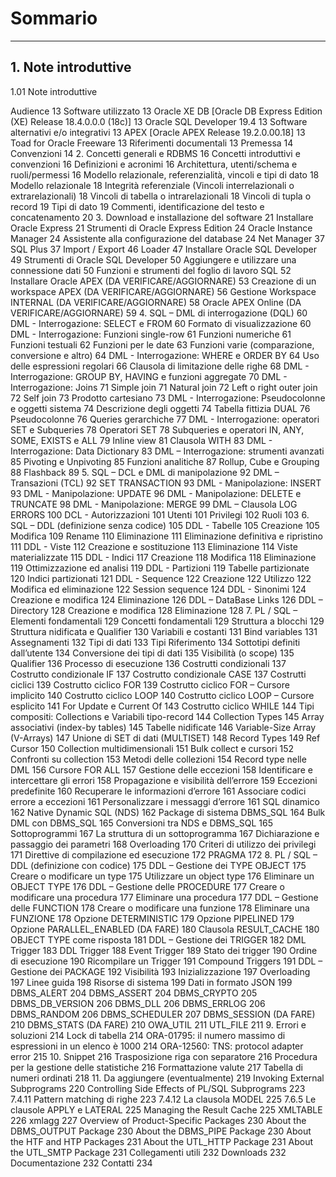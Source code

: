 # Sommario

-----------------------------------
## 1. Note introduttive

1.01	Note introduttive


Audience	13
Software utilizzato	13
Oracle XE DB [Oracle DB Express Edition (XE) Release 18.4.0.0.0 (18c)]	13
Oracle SQL Developer 19.4	13
Software alternativi e/o integrativi	13
APEX [Oracle APEX Release 19.2.0.00.18]	13
Toad for Oracle Freeware	13
Riferimenti documentali	13
Premessa	14
Convenzioni	14
2.	Concetti generali e RDBMS	16
Concetti introduttivi e convenzioni	16
Definizioni e acronimi	16
Architettura, utenti/schema e ruoli/permessi	16
Modello relazionale, referenzialità, vincoli e tipi di dato	18
Modello relazionale	18
Integrità referenziale (Vincoli interrelazionali o extrarelazionali)	18
Vincoli di tabella o intrarelazionali	18
Vincoli di tupla o record	19
Tipi di dato	19
Commenti, identificazione del testo e concatenamento	20
3.	Download e installazione del software	21
Installare Oracle Express	21
Strumenti di Oracle Express Edition	24
Oracle Instance Manager	24
Assistente alla configurazione del database	24
Net Manager	37
SQL Plus	37
Import / Export	46
Loader	47
Installare Oracle SQL Developer	49
Strumenti di Oracle SQL Developer	50
Aggiungere e utilizzare una connessione dati	50
Funzioni e strumenti del foglio di lavoro SQL	52
Installare Oracle APEX (DA VERIFICARE/AGGIORNARE)	53
Creazione di un workspace APEX (DA VERIFICARE/AGGIORNARE)	56
Gestione Workspace INTERNAL (DA VERIFICARE/AGGIORNARE)	58
Oracle APEX Online (DA VERIFICARE/AGGIORNARE)	59
4.	SQL – DML di interrogazione (DQL)	60
DML - Interrogazione: SELECT e FROM	60
Formato di visualizzazione	60
DML - Interrogazione: Funzioni single-row	61
Funzioni numeriche	61
Funzioni testuali	62
Funzioni per le date	63
Funzioni varie (comparazione, conversione e altro)	64
DML - Interrogazione: WHERE e ORDER BY	64
Uso delle espressioni regolari	66
Clausola di limitazione delle righe	68
DML - Interrogazione: GROUP BY, HAVING e funzioni aggregate	70
DML - Interrogazione: Joins	71
Simple join	71
Natural join	72
Left o right outer join	72
Self join	73
Prodotto cartesiano	73
DML - Interrogazione: Pseudocolonne e oggetti sistema	74
Descrizione degli oggetti	74
Tabella fittizia DUAL	76
Pseudocolonne	76
Queries gerarchiche	77
DML - Interrogazione: operatori SET e Subqueries	78
Operatori SET	78
Subqueries e operatori IN, ANY, SOME, EXISTS e ALL	79
Inline view	81
Clausola WITH	83
DML - Interrogazione: Data Dictionary	83
DML – Interrogazione: strumenti avanzati	85
Pivoting e Unpivoting	85
Funzioni analitiche	87
Rollup, Cube e Grouping	88
Flashback	89
5.	SQL – DCL e DML di manipolazione	92
DML – Transazioni (TCL)	92
SET TRANSACTION	93
DML - Manipolazione: INSERT	93
DML - Manipolazione: UPDATE	96
DML - Manipolazione: DELETE e TRUNCATE	98
DML - Manipolazione: MERGE	99
DML – Clausola LOG ERRORS	100
DCL - Autorizzazioni	101
Utenti	101
Privilegi	102
Ruoli	103
6.	SQL – DDL (definizione senza codice)	105
DDL - Tabelle	105
Creazione	105
Modifica	109
Rename	110
Eliminazione	111
Eliminazione definitiva e ripristino	111
DDL - Viste	112
Creazione e sostituzione	113
Eliminazione	114
Viste materializzate	115
DDL - Indici	117
Creazione	118
Modifica	118
Eliminazione	119
Ottimizzazione ed analisi	119
DDL - Partizioni	119
Tabelle partizionate	120
Indici partizionati	121
DDL - Sequence	122
Creazione	122
Utilizzo	122
Modifica ed eliminazione	122
Session sequence	124
DDL - Sinonimi	124
Creazione e modifica	124
Eliminazione	126
DDL – DataBase Links	126
DDL – Directory	128
Creazione e modifica	128
Eliminazione	128
7.	PL / SQL – Elementi fondamentali	129
Concetti fondamentali	129
Struttura a blocchi	129
Struttura nidificata e Qualifier	130
Variabili e costanti	131
Bind variables	131
Assegnamenti	132
Tipi di dati	133
Tipi Riferimento	134
Sottotipi definiti dall’utente	134
Conversione dei tipi di dati	135
Visibilità (o scope)	135
Qualifier	136
Processo di esecuzione	136
Costrutti condizionali	137
Costrutto condizionale IF	137
Costrutto condizionale CASE	137
Costrutti ciclici	139
Costrutto ciclico FOR	139
Costrutto ciclico FOR – Cursore implicito	140
Costrutto ciclico LOOP	140
Costrutto ciclico LOOP – Cursore esplicito	141
For Update e Current Of	143
Costrutto ciclico WHILE	144
Tipi compositi: Collections e Variabili tipo-record	144
Collection Types	145
Array associativi (index-by tables)	145
Tabelle nidificate	146
Variable-Size Array (V-Arrays)	147
Unione di SET di dati (MULTISET)	148
Record Types	149
Ref Cursor	150
Collection multidimensionali	151
Bulk collect e cursori	152
Confronti su collection	153
Metodi delle collezioni	154
Record type nelle DML	156
Cursore FOR ALL	157
Gestione delle eccezioni	158
Identificare e intercettare gli errori	158
Propagazione e visibilità dell’errore	159
Eccezioni predefinite	160
Recuperare le informazioni d’errore	161
Associare codici errore a eccezioni	161
Personalizzare i messaggi d’errore	161
SQL dinamico	162
Native Dynamic SQL (NDS)	162
Package di sistema DBMS_SQL	164
Bulk DML con DBMS_SQL	165
Conversioni tra NDS e DBMS_SQL	165
Sottoprogrammi	167
La struttura di un sottoprogramma	167
Dichiarazione e passaggio dei parametri	168
Overloading	170
Criteri di utilizzo dei privilegi	171
Direttive di compilazione ed esecuzione	172
PRAGMA	172
8.	PL / SQL – DDL (definizione con codice)	175
DDL – Gestione dei TYPE OBJECT	175
Creare o modificare un type	175
Utilizzare un object type	176
Eliminare un OBJECT TYPE	176
DDL – Gestione delle PROCEDURE	177
Creare o modificare una procedura	177
Eliminare una procedura	177
DDL – Gestione delle FUNCTION	178
Creare o modificare una funzione	178
Eliminare una FUNZIONE	178
Opzione DETERMINISTIC	179
Opzione PIPELINED	179
Opzione PARALLEL_ENABLED (DA FARE)	180
Clausola RESULT_CACHE	180
OBJECT TYPE come risposta	181
DDL – Gestione dei TRIGGER	182
DML Trigger	183
DDL Trigger	188
Event Trigger	189
Stato dei trigger	190
Ordine di esecuzione	190
Ricompilare un Trigger	191
Compound Triggers	191
DDL – Gestione dei PACKAGE	192
Visibilità	193
Inizializzazione	197
Overloading	197
Linee guida	198
Risorse di sistema	199
Dati in formato JSON	199
DBMS_ALERT	204
DBMS_ASSERT	204
DBMS_CRYPTO	205
DBMS_DB_VERSION	206
DBMS_DLL	206
DBMS_ERRLOG	206
DBMS_RANDOM	206
DBMS_SCHEDULER	207
DBMS_SESSION (DA FARE)	210
DBMS_STATS (DA FARE)	210
OWA_UTIL	211
UTL_FILE	211
9.	Errori e soluzioni	214
Lock di tabella	214
ORA-01795: il numero massimo di espressioni in un elenco è 1000	214
ORA-12560: TNS: protocol adapter error	215
10.	Snippet	216
Trasposizione riga con separatore	216
Procedura per la gestione delle statistiche	216
Formattazione valute	217
Tabella di numeri ordinati	218
11.	Da aggiungere (eventualmente)	219
Invoking External Subprograms	220
Controlling Side Effects of PL/SQL Subprograms	223
7.4.11 Pattern matching di righe	223
7.4.12 La clausola MODEL	225
7.6.5 Le clausole APPLY e LATERAL	225
Managing the Result Cache	225
XMLTABLE	226
xmlagg	227
Overview of Product-Specific Packages	230
About the DBMS_OUTPUT Package	230
About the DBMS_PIPE Package	230
About the HTF and HTP Packages	231
About the UTL_HTTP Package	231
About the UTL_SMTP Package	231
Collegamenti utili	232
Downloads	232
Documentazione	232
Contatti	234

